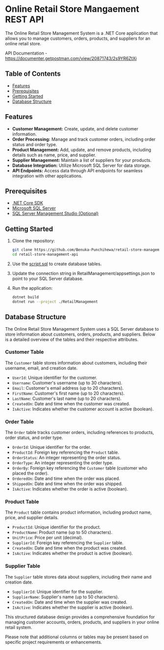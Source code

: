 # Online Retail Store Mangaement REST API

The Online Retail Store Management System is a .NET Core application that allows you to manage customers, orders, products, and suppliers for an online retail store.

API Documentation - https://documenter.getpostman.com/view/20871743/2s9YR6ZtXi

## Table of Contents

- [Features](#features)
- [Prerequisites](#prerequisites)
- [Getting Started](#getting-started)
- [Database Structure](#database-structure)

## Features

- **Customer Management:** Create, update, and delete customer information.
- **Order Processing:** Manage and track customer orders, including order status and order type.
- **Product Management:** Add, update, and remove products, including details such as name, price, and supplier.
- **Supplier Management:** Maintain a list of suppliers for your products.
- **Database Integration:** Utilize Microsoft SQL Server for data storage.
- **API Endpoints:** Access data through API endpoints for seamless integration with other applications.

## Prerequisites

- [.NET Core SDK](https://dotnet.microsoft.com/download)
- [Microsoft SQL Server](https://www.microsoft.com/en-us/sql-server/sql-server-downloads)
- [SQL Server Management Studio (Optional)](https://docs.microsoft.com/en-us/sql/ssms/download-sql-server-management-studio-ssms)

## Getting Started

1. Clone the repository:

   ```bash
   git clone https://github.com/Benuka-Punchihewa/retail-store-management-api
   cd retail-store-management-api

2. Use the [script.sql](https://github.com/Benuka-Punchihewa/retail-store-management-api/blob/main/script.sql) to create database tables.

3. Update the connection string in RetailManagement/appsettings.json to point to your SQL Server database.

2. Run the application:

   ```bash
   dotnet build
   dotnet run --project ./RetailManagement

## Database Structure

The Online Retail Store Management System uses a SQL Server database to store information about customers, orders, products, and suppliers. Below is a detailed overview of the tables and their respective attributes.

### Customer Table

The `Customer` table stores information about customers, including their username, email, and creation date.

- `UserId`: Unique identifier for the customer.
- `Username`: Customer's username (up to 30 characters).
- `Email`: Customer's email address (up to 20 characters).
- `FirstName`: Customer's first name (up to 20 characters).
- `LastName`: Customer's last name (up to 20 characters).
- `CreatedOn`: Date and time when the customer was created.
- `IsActive`: Indicates whether the customer account is active (boolean).

### Order Table

The `Order` table tracks customer orders, including references to products, order status, and order type.

- `OrderId`: Unique identifier for the order.
- `ProductId`: Foreign key referencing the `Product` table.
- `OrderStatus`: An integer representing the order status.
- `OrderType`: An integer representing the order type.
- `OrderBy`: Foreign key referencing the `Customer` table (customer who placed the order).
- `OrderedOn`: Date and time when the order was placed.
- `ShippedOn`: Date and time when the order was shipped.
- `IsActive`: Indicates whether the order is active (boolean).

### Product Table

The `Product` table contains product information, including product name, price, and supplier details.

- `ProductId`: Unique identifier for the product.
- `ProductName`: Product name (up to 50 characters).
- `UnitPrice`: Price per unit (decimal).
- `SupplierId`: Foreign key referencing the `Supplier` table.
- `CreatedOn`: Date and time when the product was created.
- `IsActive`: Indicates whether the product is active (boolean).

### Supplier Table

The `Supplier` table stores data about suppliers, including their name and creation date.

- `SupplierId`: Unique identifier for the supplier.
- `SupplierName`: Supplier's name (up to 50 characters).
- `CreatedOn`: Date and time when the supplier was created.
- `IsActive`: Indicates whether the supplier is active (boolean).

This structured database design provides a comprehensive foundation for managing customer accounts, orders, products, and suppliers in your online retail system.

Please note that additional columns or tables may be present based on specific project requirements or enhancements.
